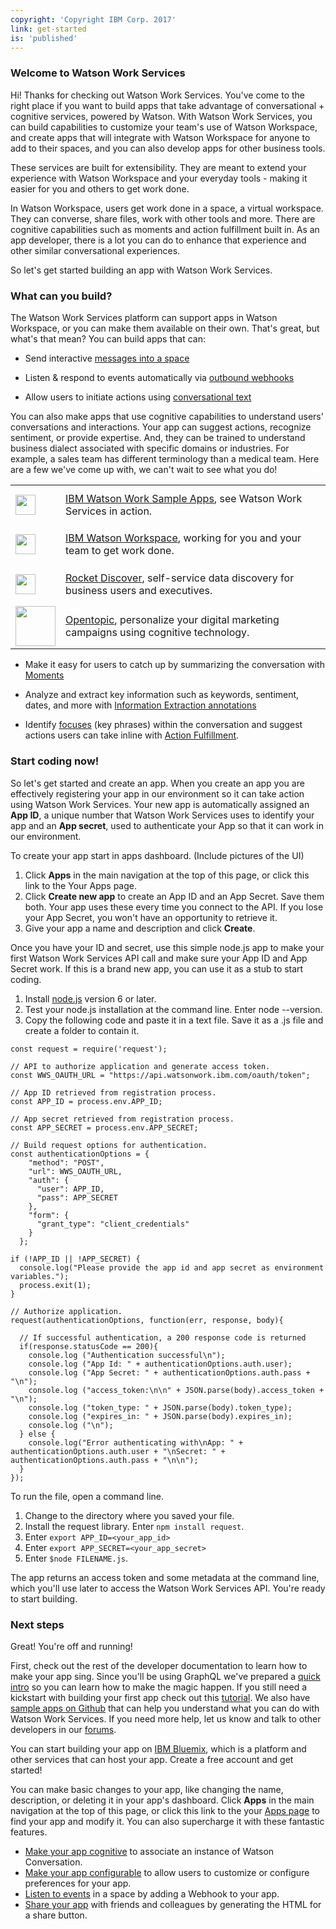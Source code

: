 ```yaml
---
copyright: 'Copyright IBM Corp. 2017'
link: get-started
is: 'published'
---
```

### Welcome to Watson Work Services

Hi!  Thanks for checking out Watson Work Services.  You've come to the right place if you want to build apps that take advantage of conversational + cognitive services, powered by Watson.   With Watson Work Services, you can build capabilities to customize your team's use of Watson Workspace, and create apps that will integrate with Watson Workspace for anyone to add to their spaces, and you can also develop apps for other business tools.  

These services are built for extensibility.  They are meant to extend your experience with Watson Workspace and your everyday tools - making it easier for you and others to get work done.

In Watson Workspace, users get work done in a space, a virtual workspace.  They can converse, share files, work with other tools and more.  There are cognitive capabilities such as moments and action fulfillment built in.   As an app developer, there is a lot you can do to enhance that experience and other similar conversational experiences.  

So let's get started building an app with Watson Work Services.

### What can you build?

The Watson Work Services platform can support apps in Watson Workspace, or you can make them available on their own. That's great, but what's that mean? You can build apps that can:

- Send interactive [messages into a space](guides/V1_wwsg_Spaces.md)

- Listen & respond to events automatically via [outbound webhooks](guides/V1_wwsg_Webhooks.md)

- Allow users to initiate actions using [conversational text](guides/V1_Action_Fulfillment.md)

You can also make apps that use cognitive capabilities to understand users' conversations and interactions. Your app can suggest actions, recognize sentiment, or provide expertise. And, they can be trained to understand business dialect associated with specific domains or industries. For example, a sales team has different terminology than a medical team. Here are a few we've come up with, we can't wait to see what you do!

<table border="0">
 <tr height="64">
  <td><img src="../images/GitHub-Mark-32px64w.png" style="height:32px;text-align:center;" /></td>
  <td><a href="https://github.com/watsonwork">IBM Watson Work Sample Apps</a>, see Watson Work Services in action.</td>
 </tr>
 <tr height="64">
  <td><img src="../images/IBMWatsonWorkspaceIcon64w.png" style="height:32px;text-align:center;" /></td>
  <td><a href="https://workspace.ibm.com/#">IBM Watson Workspace</a>, working for you and your team to get work done.</td>
 </tr>
 <tr height="64">
  <td><img src="../images/DiscoverIcon64w.png" style="height:32px;text-align:center;" /></td>
  <td><a href="http://www.rocketsoftware.com/products/rocket-discover">Rocket Discover</a>, self-service data discovery for business users and executives.</td>
 </tr>
 <tr height="64">
  <td><img src="../images/opentopic-Logo.png" style="width:64px;text-align:center;" /></td>
  <td><a href="http://opentopic.com/ibm-workspaces/">Opentopic</a>, personalize your digital marketing campaigns using cognitive technology.
 </td>
 </tr>
 </table>

- Make it easy for users to catch up by summarizing the conversation with [Moments](guides/V1_wwsg_MomentIdentification.md)

- Analyze and extract key information such as keywords, sentiment, dates, and more with [Information Extraction annotations](guides/V1_Annotation_Message_Information_Extraction.md)

- Identify [focuses](guides/V1_wwsg_ActionIdentification.md) (key phrases) within the conversation and suggest actions users can take inline with [Action Fulfillment](guides/V1_Action_Fulfillment.md).

### Start coding now!

So let's get started and create an app.  When you create an app you are effectively registering your app in our environment so it can take action using Watson Work Services.   Your new app is automatically assigned an **App ID**, a unique number that Watson Work Services uses to identify your app and an **App secret**, used to authenticate your App so that it can work in our environment.

To create your app start in apps dashboard.  (Include pictures of the UI)
1. Click **Apps** in the main navigation at the top of this page, or click this link to the Your Apps page.
2. Click **Create new app** to create an App ID and an App Secret. Save them both. Your app uses these every time you connect to the API. If you lose your App Secret, you won't have an opportunity to retrieve it.
3. Give your app a name and description and click **Create**.

Once you have your ID and secret, use this simple node.js app to make your first Watson Work Services API call and make sure your App ID and App Secret work. If this is a brand new app, you can use it as a stub to start coding.
1. Install [node.js](https://nodejs.org/en/) version 6 or later.
2. Test your node.js installation at the command line. Enter node --version.
3. Copy the following code and paste it in a text file. Save it as a .js file and create a folder to contain it.

```
const request = require('request');

// API to authorize application and generate access token.
const WWS_OAUTH_URL = "https://api.watsonwork.ibm.com/oauth/token";

// App ID retrieved from registration process.
const APP_ID = process.env.APP_ID;

// App secret retrieved from registration process.
const APP_SECRET = process.env.APP_SECRET;

// Build request options for authentication.
const authenticationOptions = {
    "method": "POST",
    "url": WWS_OAUTH_URL,
    "auth": {
      "user": APP_ID,
      "pass": APP_SECRET
    },
    "form": {
      "grant_type": "client_credentials"
    }
  };

if (!APP_ID || !APP_SECRET) {
  console.log("Please provide the app id and app secret as environment variables.");
  process.exit(1);
}

// Authorize application.
request(authenticationOptions, function(err, response, body){

  // If successful authentication, a 200 response code is returned
  if(response.statusCode == 200){
    console.log ("Authentication successful\n");
    console.log ("App Id: " + authenticationOptions.auth.user);
    console.log ("App Secret: " + authenticationOptions.auth.pass + "\n");
    console.log ("access_token:\n\n" + JSON.parse(body).access_token + "\n");
    console.log ("token_type: " + JSON.parse(body).token_type);
    console.log ("expires_in: " + JSON.parse(body).expires_in);
    console.log ("\n");
  } else {
    console.log("Error authenticating with\nApp: " + authenticationOptions.auth.user + "\nSecret: " + authenticationOptions.auth.pass + "\n\n");
  }
});

```

To run the file, open a command line.

1. Change to the directory where you saved your file.
2. Install the request library. Enter `npm install request`.
3. Enter `export APP_ID=<your_app_id>`
4. Enter `export APP_SECRET=<your_app_secret>`
5. Enter `$node FILENAME.js`.

The app returns an access token and some metadata at the command line, which you'll use later to access the Watson Work Services API. You're ready to start building.

### Next steps

Great!  You're off and running!  

First, check out the rest of the developer documentation to learn how to make your app sing. Since you'll be using GraphQL we've prepared a [quick intro](guides/V1_wwsg_DevelopersGuide.md) so you can learn how to make the magic happen. If you still need a kickstart with building your first app check out this [tutorial](guides/V1_Action_Fulfillment.md). We also have [sample apps on Github](https://github.com/watsonwork) that can help you understand what you can do with Watson Work Services. If you need more help, let us know and talk to other developers in our [forums](https://help.workspace.ibm.com/hc/en-us/community/topics/201192468-Developers).

You can start building your app on [IBM Bluemix](https://console.ng.bluemix.net/), which is a platform and other services that can host your app. Create a free account and get started!

You can make basic changes to your app, like changing the name, description, or deleting it in your app's dashboard. Click **Apps** in the main navigation at the top of this page, or click this link to the your [Apps page](https://developer.watsonwork.ibm.com/apps) to find your app and modify it. You can also supercharge it with these fantastic features.

- [Make your app cognitive](guides/V1_cognitive_app.md) to associate an instance of Watson Conversation.
- [Make your app configurable](guides/V1_MakeAppsConfigurable.md) to allow users to customize or configure preferences for your app.
- [Listen to events](guides/V1_wwsg_Webhooks.md) in a space by adding a Webhook to your app.
- [Share your app](guides/V1_ShareAnApp.md) with friends and colleagues by generating the HTML for a share button.
